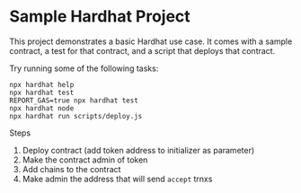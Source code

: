 # Sample Hardhat Project

This project demonstrates a basic Hardhat use case. It comes with a sample contract, a test for that contract, and a script that deploys that contract.

Try running some of the following tasks:

```shell
npx hardhat help
npx hardhat test
REPORT_GAS=true npx hardhat test
npx hardhat node
npx hardhat run scripts/deploy.js
```

Steps

1. Deploy contract (add token address to initializer as parameter)
2. Make the contract admin of token
3. Add chains to the contract
4. Make admin the address that will send `accept` trnxs
